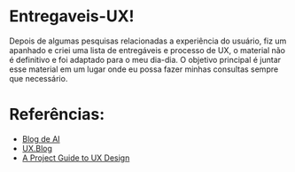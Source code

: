 # Entregaveis-UX!

Depois de algumas pesquisas relacionadas a experiência do usuário, fiz um apanhado e criei uma lista de entregáveis e processo de UX, o material não é definitivo e foi adaptado para o meu dia-dia. O objetivo principal é juntar esse material em um lugar onde eu possa fazer minhas consultas sempre que necessário.



# Referências:
* [Blog de AI](http://arquiteturadeinformacao.com/)
* [UX.Blog](http://www.uxdesign.blog.br/)
* [A Project Guide to UX Design](http://projectuxd.com/)
